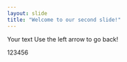```yaml
---
layout: slide
title: "Welcome to our second slide!"
---
```

Your text
Use the left arrow to go back!

123456
